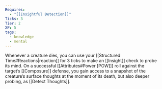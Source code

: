 ```yaml
---
Requires:
  - "[[Insightful Detection]]"
Ticks: 3
Tier: 2
XP: 5
tags:
  - knowledge
  - mental
---
```


Whenever a creature dies, you can use your [[Structured Time#Reactions|reaction]] for 3 ticks to make an [[Insight]] check to probe its mind. On a successful [[Attributes#Power [POW]]] roll against the target’s [[Composure]] defense, you gain access to a snapshot of the creature’s surface thoughts at the moment of its death, but also deeper probing, as [[Detect Thoughts]].